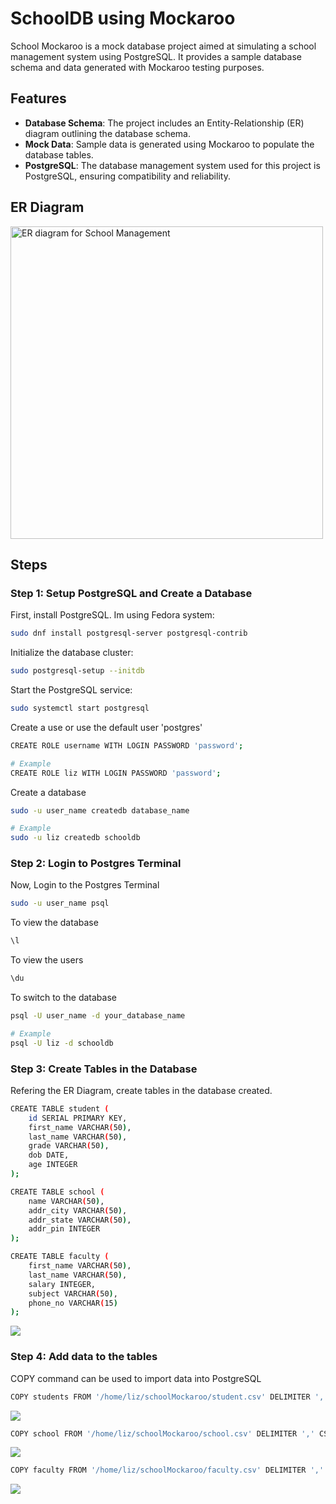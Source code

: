 # SchoolDB using Mockaroo

School Mockaroo is a mock database project aimed at simulating a school management system using PostgreSQL. It provides a sample database schema and data generated with Mockaroo testing purposes.

## Features

- **Database Schema**: The project includes an Entity-Relationship (ER) diagram outlining the database schema.
- **Mock Data**: Sample data is generated using Mockaroo to populate the database tables.
- **PostgreSQL**: The database management system used for this project is PostgreSQL, ensuring compatibility and reliability.

## ER Diagram
<img width="500" alt="ER diagram for School Management" src="https://github.com/CLiz17/schoolMockaroo/assets/68838221/9782b08f-4cf6-4b4c-bb41-42f0b593ae47">

## Steps

### Step 1: Setup PostgreSQL and Create a Database

First, install PostgreSQL. Im using Fedora system:

```bash
sudo dnf install postgresql-server postgresql-contrib
```

Initialize the database cluster:

```bash
sudo postgresql-setup --initdb
```

Start the PostgreSQL service:

```bash
sudo systemctl start postgresql
```

Create a use or use the default user 'postgres'

```bash
CREATE ROLE username WITH LOGIN PASSWORD 'password';

# Example
CREATE ROLE liz WITH LOGIN PASSWORD 'password';
```

Create a database

```bash
sudo -u user_name createdb database_name

# Example
sudo -u liz createdb schooldb
```

### Step 2: Login to Postgres Terminal

Now, Login to the Postgres Terminal

```bash
sudo -u user_name psql
```

To view the database

```bash
\l
```

To view the users

```bash
\du
```

To switch to the database

```bash
psql -U user_name -d your_database_name

# Example
psql -U liz -d schooldb
```

### Step 3: Create Tables in the Database

Refering the ER Diagram, create tables in the database created.

```bash
CREATE TABLE student (
    id SERIAL PRIMARY KEY,
    first_name VARCHAR(50),
    last_name VARCHAR(50),
    grade VARCHAR(50),
    dob DATE,
    age INTEGER
);

CREATE TABLE school (
    name VARCHAR(50),
    addr_city VARCHAR(50),
    addr_state VARCHAR(50),
    addr_pin INTEGER
);

CREATE TABLE faculty (
    first_name VARCHAR(50),
    last_name VARCHAR(50),
    salary INTEGER,
    subject VARCHAR(50),
    phone_no VARCHAR(15)
);
```
![](https://github.com/CLiz17/schoolMockaroo/assets/68838221/e1098285-7a30-4c0c-9bf6-0f86bcd3c88b)


### Step 4: Add data to the tables

COPY command can be used to import data into PostgreSQL

```bash
COPY students FROM '/home/liz/schoolMockaroo/student.csv' DELIMITER ',' CSV HEADER;
```
![](https://github.com/CLiz17/schoolMockaroo/assets/68838221/45ee32db-5b58-4a58-bd6a-afa0406e9770)

```bash
COPY school FROM '/home/liz/schoolMockaroo/school.csv' DELIMITER ',' CSV HEADER;
```
![](https://github.com/CLiz17/schoolMockaroo/assets/68838221/d16e5fa7-f8ae-4f13-a0c1-2396883cf33f)

```bash
COPY faculty FROM '/home/liz/schoolMockaroo/faculty.csv' DELIMITER ',' CSV HEADER;
```
![](https://github.com/CLiz17/schoolMockaroo/assets/68838221/36e28a37-2a3b-4f89-897b-d779ddff9e5f)
